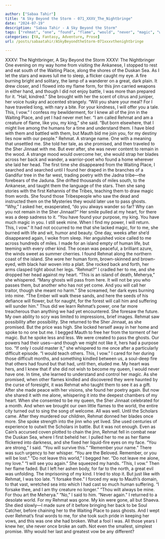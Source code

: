 ```yaml
---

author: ["Sabaa Tahir"]
title: "A Sky Beyond the Storm - 071_XXXV_The_Nightbringe"
date: "2024-07-19"
description: "Sabaa Tahir - A Sky Beyond the Storm"
tags: ["rehmat", "one", "found", "flame", "would", "never", "magic", "waiting", "place", "jinni", "yet", "human", "sher", "jinnaat", "far", "pas", "ghost", "heart", "home", "sea", "eye", "though", "knew", "like", "said"]
categories: [YA, Fantasy, Adventure, Prose]
url: /posts/sabaatahir/ASkyBeyondtheStorm-071xxxvthenightbringe

---
```



XXXV: The Nightbringer, A Sky Beyond the Storm
XXXV: The Nightbringer
One evening on my way home from visiting the Ankanese, I stopped to rest and eat south of the Waiting Place, along the shores of the Duskan Sea. As I let the stars and waves lull me to sleep, a flicker caught my eye. A fire burning bright and solitary, the lamp of a wanderer on a great, dark plain.
It drew closer, and I flowed into my flame form, for this jinn carried weapons in either hand, and though I did not enjoy battle, I was more than prepared for it.
“Hail, kindred.” She brought with her the scent of citrus and juniper, her voice husky and accented strangely. “Will you share your meal? For I have traveled long, with nary a bite. For your kindness, I will offer you a tale. This, I vow.”
I confess my bewilderment, for I knew all of the jinn in the Waiting Place, and yet I had never met her.
“I am called Rehmat and am a creature of flame, like you, my king,” she said. “But born elsewhere, that I might live among the humans for a time and understand them. I have bled with them and battled with them, but Mauth bid me join you, for my destiny lies now with our people.”
Rehmat. A strange name. One with a meaning that unsettled me.
She told her tale, as she promised, and then traveled to the Sher Jinnaat with me. But ever after, she was never content to remain in the wood. A strange mood would overcome her, she would strap her blades across her back and wander, a warrior-poet who found a home wherever she laid her head.
The first time she disappeared from the Waiting Place, I searched and searched until I found her draped in the branches of a Gandifur tree in the far west, trading poetry with the Jadna tribe—the forebears of the Jaduna.
She drifted thousands of miles south, to the Ankanese, and taught them the language of the stars. Then she sang stories with the first Kehannis of the Tribes, teaching them to draw magic from words. She found those Tribespeople who saw the dead and instructed them on the Mysteries they would later use to pass ghosts.
“Why,” I asked her, exasperated, “do you always wander so far? Why can you not remain in the Sher Jinnaat?”
Her smile pulled at my heart, for there was a deep sadness to it. “You have found your purpose, my king. You have much magic in you. I still seek mine. When I find my power, I will return. This, I vow.”
It had not occurred to me that she lacked magic, for to me, she burned with life and wit, humor and beauty.
One day, weeks after she’d disappeared again, I woke from sleep. Her anguished voice called to me across hundreds of miles. I made for an island empty of human life, but teeming with every other kind. The ocean was peaceful, a brilliant azure, the winds sweet as summer cherries.
I found Rehmat along the northern coast of the island. She wore her human form, brown-skinned and brown-eyed, with black hair woven into a plait. She rocked back and forth, her arms clasped tight about her legs.
“Rehmat?” I cradled her to me, and she dropped her head against my heart.
“This is an island of death, Meherya,” she whispered. “Many ghosts will pass from here. It will not be you who passes them, but another who has not yet come. And you will call her traitor, though she meant no harm.”
She screamed, her dark eyes burning into mine. “The Ember will walk these sands, and here the seeds of his defiance will flower, but for naught, for the forest will call him and suffering will sunder him.”
Thus did we learn Rehmat’s power, one far more treacherous than anything we had yet encountered. She foresaw the future. My own ability to scry was limited to impressions, brief images. Rehmat saw possibility after possibility.
She returned to the Sher Jinnaat, as she promised. But the price was high. She locked herself away in her home and spoke to no one but me. I begged Mauth to free her from the torment of her magic. But he spoke less and less. We were created to pass the ghosts. Our powers had their uses—and though we might not like it, hers had a purpose too.
“If only I could master it,” she whispered to me once after a particularly difficult episode. “I would teach others. This, I vow.”
I cared for her during those difficult months, and something kindled between us, a soul-deep fire that others had found but that had, until then, eluded me. My heart was hers, and I knew that if she did not wish to become my queen, I would never have one.
In time, she learned to understand and control her magic. As she promised, when other flames kindled and discovered they were haunted by the curse of foresight, it was Rehmat who taught them to see it as a gift.
After she made peace with her visions, she found her poetry again. But now she shared it with me alone, whispering it into the deepest chambers of my heart.
When she consented to be my queen, the Sher Jinnaat celebrated for a month. And when we brought our own little flames to the world, the entire city turned out to sing the song of welcome. All was well.
Until the Scholars came.
After they murdered our children, Rehmat donned her blades once more. She spoke strength into the jinn who yet lived. She used centuries of experience to outwit the Scholars in battle.
But it was not enough. Even as Cain’s accursed coven plotted to chain the jinn, Rehmat fell in combat near the Duskan Sea, where I first beheld her. I pulled her to me as her flame flickered into darkness, and she fixed her liquid-fire eyes on my face.
“You are strong,” I said. “You will survive this.”
“Remember your name.” There was such urgency to her whisper. “You are the Beloved. Remember, or you will be lost.”
“Do not leave this world,” I begged her. “Do not leave me alone, my love.”
“I will see you again.” She squeezed my hands. “This, I vow.”
Then her flame faded. But I left her ashen body, for far to the north, a great evil was unfolding. The imprisoning of my kind.
I tried to stop it. But just like with Rehmat, I was too late.
“I forsake thee.” I forced my way to Mauth’s domain, to that vast, wretched sea into which I had cast so much human suffering. “I forsake thee, and I am thy creature no longer.”
“Thou wilt always be mine. For thou art the Meherya.”
“No,” I said to him. “Never again.”
I returned to a desolate world. For my Rehmat was gone. My kin were gone, all but Shaeva.
She died slowly—I made sure of it before bringing her back to be Soul Catcher, before chaining her to the Waiting Place to pass ghosts.
And I wept over Rehmat’s final words to me, for she took such pride in keeping her vows, and this was one she had broken.
What a fool I was. All those years I knew her, she never once broke an oath. Not even the smallest, simplest promise.
Why would her last and greatest vow be any different?

